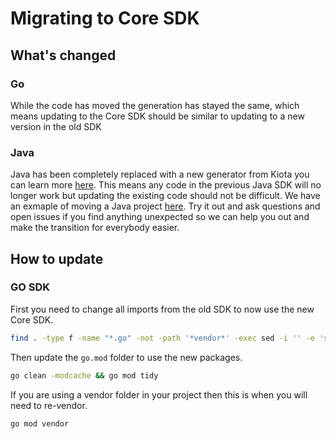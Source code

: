 # Migrating to Core SDK

## What's changed

### Go
While the code has moved the generation has stayed the same, which means updating to the Core SDK should be similar to updating to a new version in the old SDK

### Java
Java has been completely replaced with a new generator from Kiota you can learn more [here](https://microsoft.github.io/kiota/). This means any code in the previous Java SDK will no longer work but updating the existing code should not be difficult. We have an exmaple of moving a Java project [here](java.md). Try it out and ask questions and open issues if you find anything unexpected so we can help you out and make the transition for everybody easier.

## How to update

### GO SDK

First you need to change all imports from the old SDK to now use the new Core SDK.
```bash
find . -type f -name "*.go" -not -path '*vendor*' -exec sed -i '' -e 's/github.com\/redhat-developer\/app-services-sdk-go/github.com\/redhat-developer\/app-services-sdk-core\/app-services-sdk-go/g' {} +
```

Then update the `go.mod` folder to use the new packages. 
```bash
go clean -modcache && go mod tidy
```

If you are using a vendor folder in your project then this is when you will need to re-vendor.
```bash
go mod vendor
```